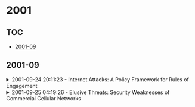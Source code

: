 # 2001

## TOC

- [2001-09](#2001-09)

## 2001-09

<details>

<summary>2001-09-24 20:11:23 - Internet Attacks: A Policy Framework for Rules of Engagement</summary>

- *William Yurcik, David Doss*

- `0109078v1` - [abs](http://arxiv.org/abs/0109078v1) - [pdf](http://arxiv.org/pdf/cs/0109078v1)

> Information technology is redefining national security and the use of force by state and nonstate actors. The use of force over the Internet warrants analysis given recent terrorist attacks. At the same time that information technology empowers states and their commercial enterprises, information technology makes infrastructures supported by computer systems increasingly accessible, interdependent, and more vulnerable to malicious attack. The Computer Security Institute and the FBI jointly estimate that financial losses attributed to malicious attack amounted to $378 million in 2000. International Law clearly permits a state to respond in self-defense when attacked by another state through the Internet, however, such attacks may not always rise to the scope, duration, and intensity threshold of an armed attack that may justify a use of force in self-defense.   This paper presents a policy framework to analyze the rules of engagement for Internet attacks. We describe the state of Internet security, incentives for asymmetric warfare, and the development of international law for conflict management and armed conflict. We focus on options for future rules of engagement specific to Information Warfare.   We conclude with four policy recommendations for Internet attack rules of engagement: (1) the U.S. should pursue international definitions of "force" and "armed attack" in the Information Warfare context; (2) the U.S. should pursue international cooperation for the joint investigation and prosecution of Internet attacks; (3) the U.S. must balance offensive opportunities against defensive vulnerabilities; and (4) the U.S. should prepare strategic plans now rather than making policy decisions in real-time during an Internet attack.

</details>

<details>

<summary>2001-09-25 04:19:26 - Elusive Threats: Security Weaknesses of Commercial Cellular Networks</summary>

- *Scott C. Forbes*

- `0109112v1` - [abs](http://arxiv.org/abs/0109112v1) - [pdf](http://arxiv.org/pdf/cs/0109112v1)

> Commercial cellular telecommunications networks are routinely used as key means of voice and data transport by both businesses and the Public. Despite advances in encryption and other security measures, these commercial cellular networks remain extremely vulnerable to malicious attacks and the loss of user and data privacy and integrity. Such losses can result not only in mere inconvenience, but in serious corporate and national security breaches. Because of the potentially catastrophic nature of such security breaches, it behooves cellular network operators, distributors, and users to explore these network risk areas and mitigate them to the extent that current resources allow.

</details>

